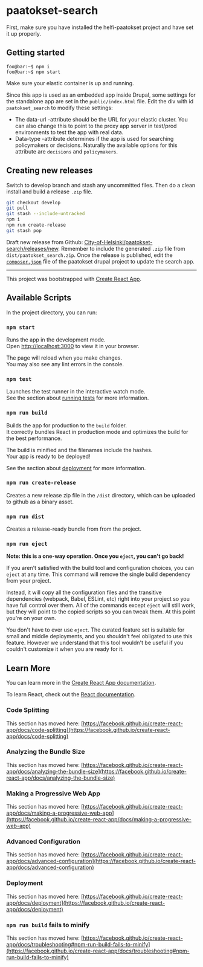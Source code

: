 # paatokset-search

First, make sure you have installed the helfi-paatokset project and have set it up properly.

## Getting started

```console
foo@bar:~$ npm i
foo@bar:~$ npm start
```

Make sure your elastic container is up and running.

Since this app is used as an embedded app inside Drupal, some settings for the standalone app are set in the `public/index.html` file. Edit the div with id `paatokset_search` to modify these settings:

- The data-url -attribute should be the URL for your elastic cluster. You can also change this to point to the proxy app server in test/prod environments to test the app with real data.
- Data-type -attribute determines if the app is used for searching policymakers or decisions. Naturally the available options for this attribute are `decisions` and `policymakers`.

## Creating new releases

Switch to develop branch and stash any uncommitted files. Then do a clean install and build a release `.zip` file.

```sh
git checkout develop
git pull
git stash --include-untracked
npm i
npm run create-release
git stash pop
```

Draft new release from Github: [City-of-Helsinki/paatokset-search/releases/new](https://github.com/City-of-Helsinki/paatokset-search/releases/new). Remember to include the generated `.zip` file from `dist/paatokset_search.zip`. Once the release is published, edit the [`composer.json`](https://github.com/City-of-Helsinki/helsinki-paatokset/blob/develop/composer.json) file of the paatokset drupal project to update the search app.

---

This project was bootstrapped with [Create React App](https://github.com/facebook/create-react-app).

## Available Scripts

In the project directory, you can run:

### `npm start`

Runs the app in the development mode.\
Open [http://localhost:3000](http://localhost:3000) to view it in your browser.

The page will reload when you make changes.\
You may also see any lint errors in the console.

### `npm test`

Launches the test runner in the interactive watch mode.\
See the section about [running tests](https://facebook.github.io/create-react-app/docs/running-tests) for more information.

### `npm run build`

Builds the app for production to the `build` folder.\
It correctly bundles React in production mode and optimizes the build for the best performance.

The build is minified and the filenames include the hashes.\
Your app is ready to be deployed!

See the section about [deployment](https://facebook.github.io/create-react-app/docs/deployment) for more information.

### `npm run create-release`

Creates a new release zip file in the `/dist` directory, which can be uploaded to github as a binary asset.

### `npm run dist`

Creates a release-ready bundle from from the project.

### `npm run eject`

**Note: this is a one-way operation. Once you `eject`, you can't go back!**

If you aren't satisfied with the build tool and configuration choices, you can `eject` at any time. This command will remove the single build dependency from your project.

Instead, it will copy all the configuration files and the transitive dependencies (webpack, Babel, ESLint, etc) right into your project so you have full control over them. All of the commands except `eject` will still work, but they will point to the copied scripts so you can tweak them. At this point you're on your own.

You don't have to ever use `eject`. The curated feature set is suitable for small and middle deployments, and you shouldn't feel obligated to use this feature. However we understand that this tool wouldn't be useful if you couldn't customize it when you are ready for it.

## Learn More

You can learn more in the [Create React App documentation](https://facebook.github.io/create-react-app/docs/getting-started).

To learn React, check out the [React documentation](https://reactjs.org/).

### Code Splitting

This section has moved here: [https://facebook.github.io/create-react-app/docs/code-splitting](https://facebook.github.io/create-react-app/docs/code-splitting)

### Analyzing the Bundle Size

This section has moved here: [https://facebook.github.io/create-react-app/docs/analyzing-the-bundle-size](https://facebook.github.io/create-react-app/docs/analyzing-the-bundle-size)

### Making a Progressive Web App

This section has moved here: [https://facebook.github.io/create-react-app/docs/making-a-progressive-web-app](https://facebook.github.io/create-react-app/docs/making-a-progressive-web-app)

### Advanced Configuration

This section has moved here: [https://facebook.github.io/create-react-app/docs/advanced-configuration](https://facebook.github.io/create-react-app/docs/advanced-configuration)

### Deployment

This section has moved here: [https://facebook.github.io/create-react-app/docs/deployment](https://facebook.github.io/create-react-app/docs/deployment)

### `npm run build` fails to minify

This section has moved here: [https://facebook.github.io/create-react-app/docs/troubleshooting#npm-run-build-fails-to-minify](https://facebook.github.io/create-react-app/docs/troubleshooting#npm-run-build-fails-to-minify)
